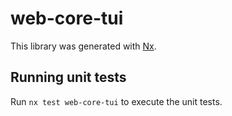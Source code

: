 # web-core-tui

This library was generated with [Nx](https://nx.dev).

## Running unit tests

Run `nx test web-core-tui` to execute the unit tests.
